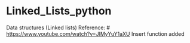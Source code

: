 # Linked_Lists_python
Data structures (Linked lists)
Reference: # https://www.youtube.com/watch?v=JlMyYuY1aXU
Insert function added
